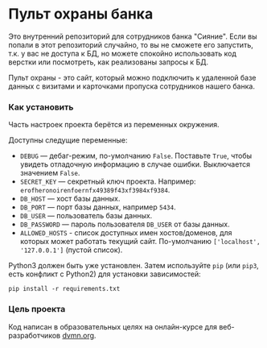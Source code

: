 # Пульт охраны банка

Это внутренний репозиторий для сотрудников банка "Сияние". Если вы попали в этот репозиторий случайно, то вы не сможете его запустить, т.к. у вас не доступа к БД, но можете спокойно использовать код верстки или посмотреть, как реализованы запросы к БД.

Пульт охраны - это сайт, который можно подключить к удаленной базе данных с визитами и карточками пропуска сотрудников нашего банка.

### Как установить

Часть настроек проекта берётся из переменных окружения.

Доступны следущие переменные:
- `DEBUG` — дебаг-режим, по-умолчанию `False`. Поставьте `True`, чтобы увидеть отладочную информацию в случае ошибки. Выключается значением `False`.
- `SECRET_KEY` — секретный ключ проекта. Например: `erofheronoirenfoernfx49389f43xf3984xf9384`.
- `DB_HOST` — хост базы данных.
- `DB_PORT` — порт базы данных, например `5434`.
- `DB_USER` — пользователь базы данных.
- `DB_PASSWORD` — пароль пользователя `DB_USER` от базы данных.
- `ALLOWED_HOSTS` - список доступных имен хостов/доменов, для которых может работать текущий сайт. По-умолчанию `['localhost', '127.0.0.1']` (пустой список).

Python3 должен быть уже установлен. 
Затем используйте `pip` (или `pip3`, есть конфликт с Python2) для установки зависимостей:
```
pip install -r requirements.txt
```

### Цель проекта

Код написан в образовательных целях на онлайн-курсе для веб-разработчиков [dvmn.org](https://dvmn.org/).